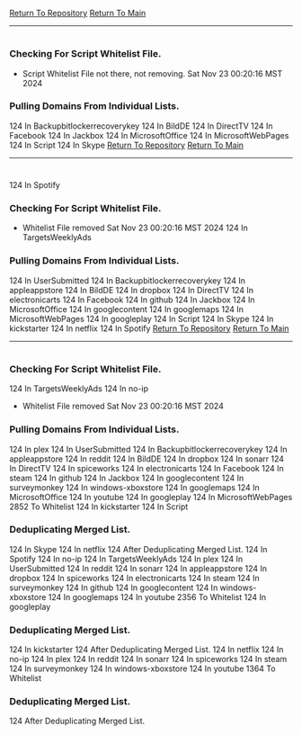 [Return To Repository](https://github.com/DigitalWarrior/piholeparser/)
[Return To Main](https://github.com/DigitalWarrior/piholeparser/blob/master/RecentRunLogs/Mainlog.md)
____________________________________
# 
### Checking For Script Whitelist File.
* Script Whitelist File not there, not removing. Sat Nov 23 00:20:16 MST 2024
### Pulling Domains From Individual Lists.
124 In Backupbitlockerrecoverykey
124 In BildDE
124 In DirectTV
124 In Facebook
124 In Jackbox
124 In MicrosoftOffice
124 In MicrosoftWebPages
124 In Script
124 In Skype
[Return To Repository](https://github.com/DigitalWarrior/piholeparser/)
[Return To Main](https://github.com/DigitalWarrior/piholeparser/blob/master/RecentRunLogs/Mainlog.md)
____________________________________
# 
124 In Spotify
### Checking For Script Whitelist File.
* Whitelist File removed Sat Nov 23 00:20:16 MST 2024
124 In TargetsWeeklyAds
### Pulling Domains From Individual Lists.
124 In UserSubmitted
124 In Backupbitlockerrecoverykey
124 In appleappstore
124 In BildDE
124 In dropbox
124 In DirectTV
124 In electronicarts
124 In Facebook
124 In github
124 In Jackbox
124 In MicrosoftOffice
124 In googlecontent
124 In googlemaps
124 In MicrosoftWebPages
124 In googleplay
124 In Script
124 In Skype
124 In kickstarter
124 In netflix
124 In Spotify
[Return To Repository](https://github.com/DigitalWarrior/piholeparser/)
[Return To Main](https://github.com/DigitalWarrior/piholeparser/blob/master/RecentRunLogs/Mainlog.md)
____________________________________
# 
### Checking For Script Whitelist File.
124 In TargetsWeeklyAds
124 In no-ip
* Whitelist File removed Sat Nov 23 00:20:16 MST 2024
### Pulling Domains From Individual Lists.
124 In plex
124 In UserSubmitted
124 In Backupbitlockerrecoverykey
124 In appleappstore
124 In reddit
124 In BildDE
124 In dropbox
124 In sonarr
124 In DirectTV
124 In spiceworks
124 In electronicarts
124 In Facebook
124 In steam
124 In github
124 In Jackbox
124 In googlecontent
124 In surveymonkey
124 In windows-xboxstore
124 In googlemaps
124 In MicrosoftOffice
124 In youtube
124 In googleplay
124 In MicrosoftWebPages
2852 To Whitelist
124 In kickstarter
124 In Script
### Deduplicating Merged List.
124 In Skype
124 In netflix
124 After Deduplicating Merged List.
124 In Spotify
124 In no-ip
124 In TargetsWeeklyAds
124 In plex
124 In UserSubmitted
124 In reddit
124 In sonarr
124 In appleappstore
124 In dropbox
124 In spiceworks
124 In electronicarts
124 In steam
124 In surveymonkey
124 In github
124 In googlecontent
124 In windows-xboxstore
124 In googlemaps
124 In youtube
2356 To Whitelist
124 In googleplay
### Deduplicating Merged List.
124 In kickstarter
124 After Deduplicating Merged List.
124 In netflix
124 In no-ip
124 In plex
124 In reddit
124 In sonarr
124 In spiceworks
124 In steam
124 In surveymonkey
124 In windows-xboxstore
124 In youtube
1364 To Whitelist
### Deduplicating Merged List.
124 After Deduplicating Merged List.

